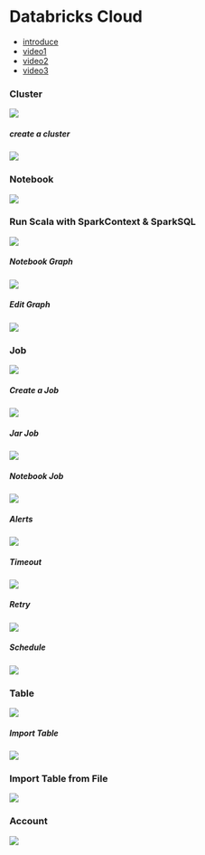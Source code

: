 # Databricks Cloud
- [introduce](https://databricks.com/blog/2015/06/15/databricks-is-now-generally-available.html)
- [video1](https://www.youtube.com/embed/srI9yNOAbU0?autoplay=1)
- [video2](https://www.youtube.com/embed/MXI0F8zfKGI?autoplay=1)
- [video3](https://www.youtube.com/embed/2OYYPoJOU94?autoplay=1)

### Cluster
![](/images/databricks_cloud/cluster.PNG)

##### create a cluster
![](/images/databricks_cloud/cluster_new.PNG)

### Notebook
![](/images/databricks_cloud/notebook1.PNG)

### Run Scala with SparkContext & SparkSQL
![](/images/databricks_cloud/notebook2.PNG)

##### Notebook Graph
![](/images/databricks_cloud/notebook_graph.PNG)

##### Edit Graph
![](/images/databricks_cloud/notebook_plot.PNG)

### Job
![](/images/databricks_cloud/job.PNG)

##### Create a Job
![](/images/databricks_cloud/job_edit.PNG)

##### Jar Job
![](/images/databricks_cloud/job_jar.PNG)

##### Notebook Job
![](/images/databricks_cloud/job_notebook.PNG)

##### Alerts
![](/images/databricks_cloud/job_alerts.PNG)

##### Timeout
![](/images/databricks_cloud/job_timeout.PNG)

##### Retry
![](/images/databricks_cloud/job_retry.PNG)

##### Schedule
![](/images/databricks_cloud/job_schedule.PNG)

### Table
![](/images/databricks_cloud/table.PNG)

##### Import Table
![](/images/databricks_cloud/table_import.PNG)

### Import Table from File
![](/images/databricks_cloud/table_import2.PNG)


### Account
![](/images/databricks_cloud/account.PNG)
